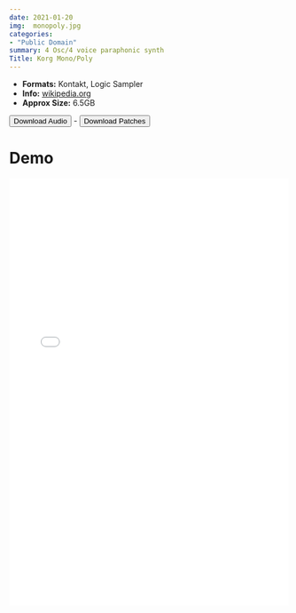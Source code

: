 ```yaml
---
date: 2021-01-20
img:  monopoly.jpg
categories: 
- "Public Domain"
summary: 4 Osc/4 voice paraphonic synth
Title: Korg Mono/Poly
---
```


-   **Formats:** Kontakt, Logic Sampler
-  **Info:** [wikipedia.org](https://en.wikipedia.org/wiki/Korg_Mono/Poly/)
- **Approx Size:**  6.5GB  


<div class="buttons"> <a href="https://www.dropbox.com/sh/itau8h5hfd4wlva/AAA2TKoRMUF_nTu6B8PZzT0ta?dl=0"> <button>Download Audio</button></a> - <a href="https://github.com/publicsamples/Korg-MonoPoly"> <button>Download Patches</button></a></div>

# Demo

<iframe width="100%" height="770px" src="/Demos/demos/monopoly.html" frameborder="0" allow="accelerometer; autoplay; clipboard-write; encrypted-media; gyroscope; picture-in-picture" allowfullscreen></iframe>


